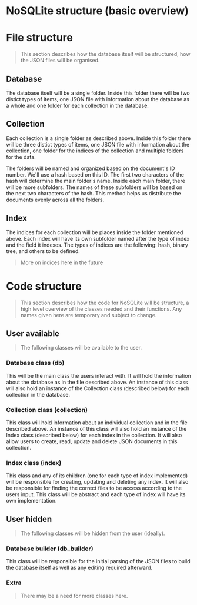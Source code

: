 
# **NoSQLite structure (basic overview)**


# File structure
> This section describes how the database itself will be structured, how the JSON files will be organised.

## Database
The database itself will be a single folder. Inside this folder there will be two distict types of items, one JSON file with information about the database as a whole and one folder for each collection in the database.

## Collection
Each collection is a single folder as described above. Inside this folder there will be three distict types of items, one JSON file with information about the collection, one folder for the indices of the collection and multiple folders for the data.

The folders will be named and organized based on the document's ID number.  We'll use a hash based on this ID. The first two characters of the hash will determine the main folder's name. Inside each main folder, there will be more subfolders.  The names of these subfolders will be based on the next two characters of the hash. This method helps us distribute the documents evenly across all the folders.

## Index
The indices for each collection will be places inside the folder mentioned above. Each index will have its own subfolder named after the type of index and the field it indexes. The types of indices are the following: hash, binary tree, and others to be defined.

> More on indices here in the future


# Code structure
> This section describes how the code for NoSQLite will be structure, a high level overview of the classes needed and their functions. Any names given here are temporary and subject to change.

## User available
> The following classes will be available to the user.

### Database class (db)
This will be the main class the users interact with. It will hold the information about the database as in the file described above. An instance of this class will also hold an instance of the Collection class (described below) for each collection in the database.

### Collection class (collection)
This class will hold information about an individual collection and in the file described above. An instance of this class will also hold an instance of the Index class (described below) for each index in the collection. It will also allow users to create, read, update and delete JSON documents in this collection.

### Index class (index)
This class and any of its children (one for each type of index implemented) will be responsible for creating, updating and deleting any index. It will also be responsible for finding the correct files to be access according to the users input. This class will be abstract and each type of index will have its own implementation.

## User hidden
> The following classes will be hidden from the user (ideally).

### Database builder (db_builder)
This class will be responsible for the initial parsing of the JSON files to build the database itself as well as any editing required afterward.

### Extra
> There may be a need for more classes here.
